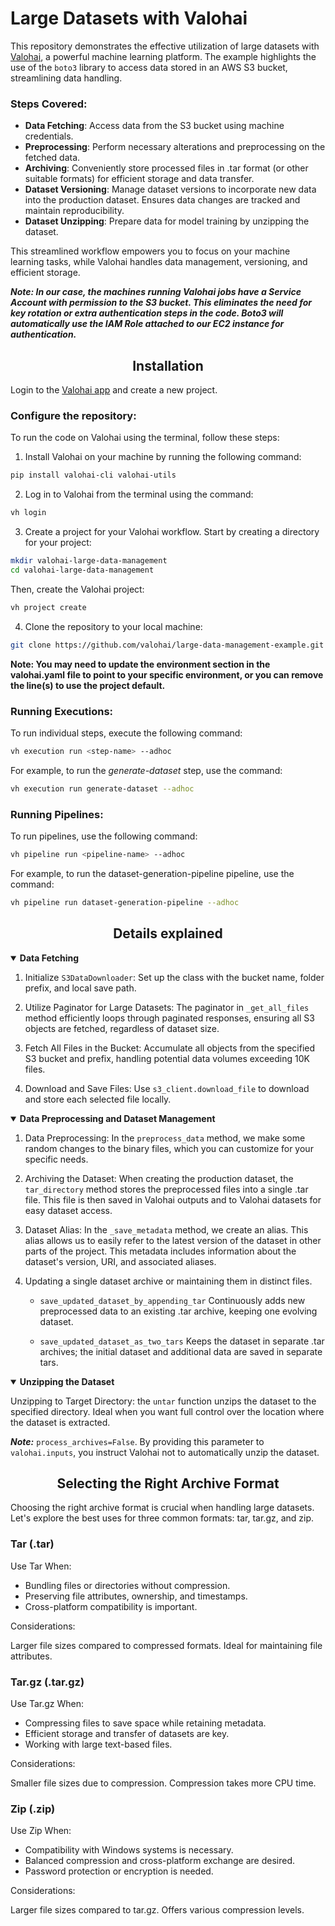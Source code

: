 # Large Datasets with Valohai

This repository demonstrates the effective utilization of large datasets with [Valohai][vh], a powerful machine learning platform. The example highlights the use of the `boto3` library to access data stored in an AWS S3 bucket, streamlining data handling.

[vh]: https://valohai.com/
[app]: https://app.valohai.com

### **Steps Covered**:

* **Data Fetching**: Access data from the S3 bucket using machine credentials.
* **Preprocessing**: Perform necessary alterations and preprocessing on the fetched data.
* **Archiving**: Conveniently store processed files in .tar format (or other suitable formats) for efficient storage and data transfer. 
* **Dataset Versioning**: Manage dataset versions to incorporate new data into the production dataset. Ensures data changes are tracked and maintain reproducibility. 
* **Dataset Unzipping**: Prepare data for model training by unzipping the dataset.

This streamlined workflow empowers you to focus on your machine learning tasks, while Valohai handles data management, versioning, and efficient storage.

**_Note: In our case, the machines running Valohai jobs have a Service Account with permission to the S3 bucket. This eliminates the need for key rotation or extra authentication steps in the code. Boto3 will automatically use the IAM Role attached to our EC2 instance for authentication._**

## <div align="center">Installation</div>

Login to the [Valohai app][app] and create a new project.

### Configure the repository:

To run the code on Valohai using the terminal, follow these steps:

1. Install Valohai on your machine by running the following command:

```bash
pip install valohai-cli valohai-utils
```

2. Log in to Valohai from the terminal using the command:

```bash
vh login
```

3. Create a project for your Valohai workflow.
   Start by creating a directory for your project:

```bash
mkdir valohai-large-data-management
cd valohai-large-data-management
```

Then, create the Valohai project:

```bash
vh project create
```

4. Clone the repository to your local machine:

```bash
git clone https://github.com/valohai/large-data-management-example.git .
```

**Note: You may need to update the environment section in the valohai.yaml file to point to your specific environment, 
or you can remove the line(s) to use the project default.**

### **Running Executions:**
To run individual steps, execute the following command:

```bash
vh execution run <step-name> --adhoc
```

For example, to run the _generate-dataset_ step, use the command:

```bash
vh execution run generate-dataset --adhoc
```

### Running Pipelines:

To run pipelines, use the following command:
```bash
vh pipeline run <pipeline-name> --adhoc
```

For example, to run the dataset-generation-pipeline pipeline, use the command:
```bash
vh pipeline run dataset-generation-pipeline --adhoc
```


## <div align="center">Details explained</div>

<details open>
<summary> <strong> Data Fetching </strong> </summary>

1. Initialize `S3DataDownloader`: Set up the class with the bucket name, folder prefix, and local save path.

2. Utilize Paginator for Large Datasets: The paginator in `_get_all_files` method efficiently loops through paginated responses, ensuring all S3 objects are fetched, regardless of dataset size.

3. Fetch All Files in the Bucket: Accumulate all objects from the specified S3 bucket and prefix, handling potential data volumes exceeding 10K files.

4. Download and Save Files: Use `s3_client.download_file` to download and store each selected file locally.

</details>

<details open>
<summary> <strong> Data Preprocessing and Dataset Management </strong> </summary>

1. Data Preprocessing: In the `preprocess_data` method, we make some random changes to the binary files, which you can customize for your specific needs.

2. Archiving the Dataset: When creating the production dataset, the `tar_directory` method stores the preprocessed files into a single .tar file. This file is then saved in Valohai outputs and to Valohai datasets for easy dataset access. 

3. Dataset Alias: In the `_save_metadata` method, we create an alias. This alias allows us to easily refer to the latest version of the dataset in other parts of the project. This metadata includes information about the dataset's version, URI, and associated aliases.

4. Updating a single dataset archive or maintaining them in distinct files.
   * `save_updated_dataset_by_appending_tar` Continuously adds new preprocessed data to an existing .tar archive, keeping one evolving dataset.

   * `save_updated_dataset_as_two_tars` Keeps the dataset in separate .tar archives; the initial dataset and additional data are saved in separate tars.
</details>

<details open>
<summary> <strong> Unzipping the Dataset </strong> </summary>

Unzipping to Target Directory: the `untar` function unzips the dataset to the specified directory. Ideal when you want full control over the location where the dataset is extracted.

**_Note:_** `process_archives=False`. By providing this parameter to `valohai.inputs`, you instruct Valohai not to automatically unzip the dataset. 
</details>

## <div align="center">Selecting the Right Archive Format</div>

Choosing the right archive format is crucial when handling large datasets. Let's explore the best uses for three common formats: tar, tar.gz, and zip.

### Tar (.tar)

Use Tar When:

* Bundling files or directories without compression.
* Preserving file attributes, ownership, and timestamps.
* Cross-platform compatibility is important.

Considerations:

Larger file sizes compared to compressed formats.
Ideal for maintaining file attributes.

### Tar.gz (.tar.gz)
Use Tar.gz When:

* Compressing files to save space while retaining metadata.
* Efficient storage and transfer of datasets are key.
* Working with large text-based files.

Considerations:

Smaller file sizes due to compression.
Compression takes more CPU time.

### Zip (.zip)
Use Zip When:

* Compatibility with Windows systems is necessary.
* Balanced compression and cross-platform exchange are desired.
* Password protection or encryption is needed.

Considerations:

Larger file sizes compared to tar.gz.
Offers various compression levels.
